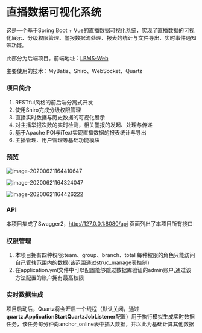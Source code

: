 # 直播数据可视化系统
这是一个基于Spring Boot + Vue的直播数据可视化系统，实现了直播数据的可视化展示、分级权限管理、警报数据流处理、报表的统计与文件导出、实时事件通知等功能。

此部分为后端项目。前端地址：[LBMS-Web](https://github.com/2511zzZ/LBMS-web)

主要使用的技术：MyBatis、Shiro、WebSocket、Quartz

### 项目简介

1. RESTful风格的前后端分离式开发
2. 使用Shiro完成分级权限管理
3. 直播实时数据与历史数据的可视化展示
4. 对主播举报次数的实时检测，相关警报的发起、处理与传递
5. 基于Apache POI与iText实现直播数据的报表统计与导出
6. 主播管理、用户管理等基础功能模块

### 预览

![image-20200621164410647](D:\Projects\LBMS\image-20200621164410647.png)

![image-20200621164324047](D:\Projects\LBMS\image-20200621164324047.png)

![image-20200621164426222](D:\Projects\LBMS\image-20200621164426222.png)

### API
本项目集成了Swagger2，http://127.0.0.1:8080/api 页面列出了本项目所有接口

### 权限管理
1. 本项目拥有四种权限:team、group、branch、total
	每种权限的角色只能访问自己管辖范围内的数据(该范围通过struc_manage表控制)
2. 在application.yml文件中可以配置能够跳过数据库验证的admin账户,通过该方法配置的账户拥有最高权限

### 实时数据生成
项目启动后，Quartz将会开启一个线程（默认关闭，通过**quartz.ApplicationStartQuartzJobListener**配置）用于执行模拟生成实时数据任务，该任务每分钟向anchor_online表中插入数据，并以此为基础计算其他数据